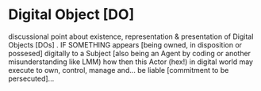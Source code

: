 # Digital Object [DO]

discussional point about existence, representation &amp; presentation of Digital Objects [DOs]
.
IF SOMETHING appears [being owned, in disposition or possesed] digitally to a Subject [also being an Agent by coding or another misunderstanding like LMM) how then this Actor (hex!) in digital world may execute to own, control, manage and... be liable [commitment to be persecuted]...

